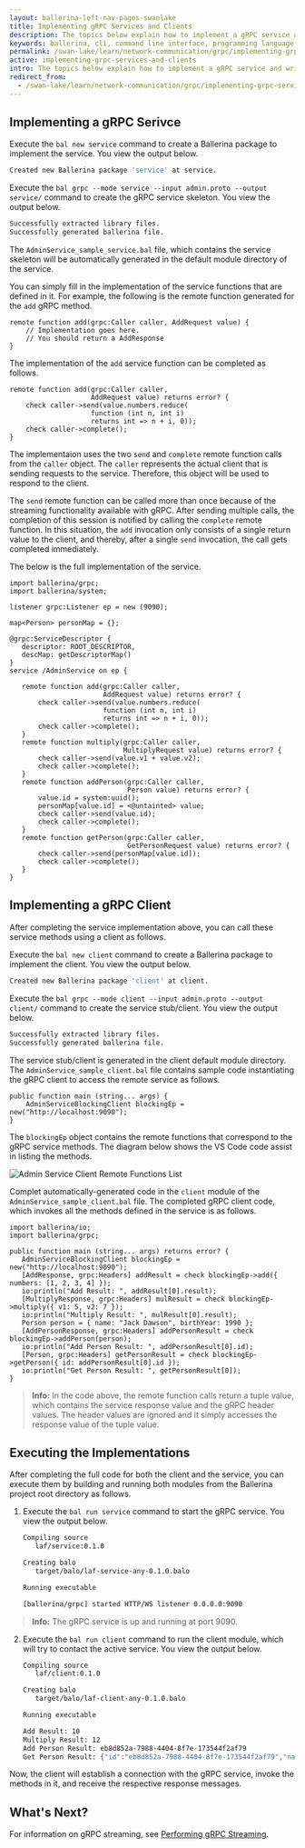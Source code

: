 ```yaml
---
layout: ballerina-left-nav-pages-swanlake
title: Implementing gRPC Services and Clients
description: The topics below explain how to implement a gRPC service and write a client to invoke it.
keywords: ballerina, cli, command line interface, programming language
permalink: /swan-lake/learn/network-communication/grpc/implementing-grpc-services-and-clients/
active: implementing-grpc-services-and-clients
intro: The topics below explain how to implement a gRPC service and write a client to invoke it. 
redirect_from:
  - /swan-lake/learn/network-communication/grpc/implementing-grpc-services-and-clients
---
```


## Implementing a gRPC Serivce

Execute the `bal new service` command to create a Ballerina package to implement the service. You view the output below.

```bash
Created new Ballerina package 'service' at service.
```

Execute the `bal grpc --mode service --input admin.proto --output service/` command to create the gRPC service skeleton. You view the output below.

```bash
Successfully extracted library files.
Successfully generated ballerina file.
```

The `AdminService_sample_service.bal` file, which contains the service skeleton will be automatically generated in the default module directory of the service. 

You can simply fill in the implementation of the service functions that are defined in it. For example, the following is the remote function generated for the `add` gRPC method. 

```ballerina
remote function add(grpc:Caller caller, AddRequest value) {
    // Implementation goes here.
    // You should return a AddResponse
}
```

The implementation of the `add` service function  can be completed as follows.

```ballerina
remote function add(grpc:Caller caller,
                    AddRequest value) returns error? {
    check caller->send(value.numbers.reduce(
                    function (int n, int i)
                    returns int => n + i, 0));
    check caller->complete();
}
```

The implementaion uses the two `send` and `complete` remote function calls from the `caller` object. The `caller` represents the actual client that is sending requests to the service. Therefore, this object will be used to respond to the client. 

The `send` remote function can be called more than once because of the streaming functionality available with gRPC. After sending multiple calls, the completion of this session is notified by calling the `complete` remote function. In this situation, the `add` invocation only consists of a single return value to the client, and thereby, after a single `send` invocation, the call gets completed immediately.

The below is the full implementation of the service.

```ballerina
import ballerina/grpc;
import ballerina/system;
 
listener grpc:Listener ep = new (9090);
 
map<Person> personMap = {};
 
@grpc:ServiceDescriptor {
   descriptor: ROOT_DESCRIPTOR,
   descMap: getDescriptorMap()
}
service /AdminService on ep {
 
   remote function add(grpc:Caller caller,
                       AddRequest value) returns error? {
       check caller->send(value.numbers.reduce(
                       function (int n, int i)
                       returns int => n + i, 0));
       check caller->complete();
   }
   remote function multiply(grpc:Caller caller,
                            MultiplyRequest value) returns error? {
       check caller->send(value.v1 + value.v2);
       check caller->complete();
   }
   remote function addPerson(grpc:Caller caller,
                             Person value) returns error? {
       value.id = system:uuid();
       personMap[value.id] = <@untainted> value;
       check caller->send(value.id);
       check caller->complete();
   }
   remote function getPerson(grpc:Caller caller,
                             GetPersonRequest value) returns error? {
       check caller->send(personMap[value.id]);
       check caller->complete();
   }
}
```

## Implementing a gRPC Client

After completing the service implementation above, you can call these service methods using a client as follows. 

Execute the `bal new client` command to create a Ballerina package to implement the client. You view the output below.

```bash
Created new Ballerina package 'client' at client.
```

Execute the `bal grpc --mode client --input admin.proto --output client/` command to create the service stub/client. You view the output below.

```bash
Successfully extracted library files.
Successfully generated ballerina file.
```

The service stub/client is generated in the client default module directory. The `AdminService_sample_client.bal` file contains sample code instantiating the gRPC client to access the remote service as follows.

```ballerina
public function main (string... args) {
    AdminServiceBlockingClient blockingEp = new("http://localhost:9090");
}
```

The `blockingEp` object contains the remote functions that correspond to the gRPC service methods. The diagram below shows the VS Code code assist in listing the methods. 

![Admin Service Client Remote Functions List](/swan-lake/learn/images/grpc-service-functions-list.png)

Complet automatically-generated code in the `client` module of the `AdminService_sample_client.bal` file. The completed gRPC client code, which invokes all the methods defined in the service is as follows. 

```ballerina
import ballerina/io;
import ballerina/grpc;
 
public function main (string... args) returns error? {
   AdminServiceBlockingClient blockingEp = new("http://localhost:9090");
   [AddResponse, grpc:Headers] addResult = check blockingEp->add({ numbers: [1, 2, 3, 4] });
   io:println("Add Result: ", addResult[0].result);
   [MultiplyResponse, grpc:Headers] mulResult = check blockingEp->multiply({ v1: 5, v2: 7 });
   io:println("Multiply Result: ", mulResult[0].result);
   Person person = { name: "Jack Dawson", birthYear: 1990 };
   [AddPersonResponse, grpc:Headers] addPersonResult = check blockingEp->addPerson(person);
   io:println("Add Person Result: ", addPersonResult[0].id);
   [Person, grpc:Headers] getPersonResult = check blockingEp->getPerson({ id: addPersonResult[0].id });
   io:println("Get Person Result: ", getPersonResult[0]);
}
```

>**Info:** In the code above, the remote function calls return a tuple value, which contains the service response value and the gRPC header values. The header values are ignored and it simply accesses the response value of the tuple value. 

## Executing the Implementations

After completing the full code for both the client and the service, you can execute them by building and running both modules from the Ballerina project root directory as follows. 

1. Execute the `bal run service` command to start the gRPC service. You view the output below.

   ```bash
   Compiling source
      laf/service:0.1.0

   Creating balo
      target/balo/laf-service-any-0.1.0.balo

   Running executable

   [ballerina/grpc] started HTTP/WS listener 0.0.0.0:9090
   ```

>**Info:** The gRPC service is up and running at port 9090.

2. Execute the `bal run client` command to run the client module, which will try to contact the active service. You view the output below.

   ```bash
   Compiling source
      laf/client:0.1.0

   Creating balo
      target/balo/laf-client-any-0.1.0.balo

   Running executable

   Add Result: 10
   Multiply Result: 12
   Add Person Result: eb8d852a-7988-4404-8f7e-173544f2af79
   Get Person Result: {"id":"eb8d852a-7988-4404-8f7e-173544f2af79","name":"Jack Dawson","birthYear":1990}
   ```

Now, the client will establish a connection with the gRPC service, invoke the methods in it, and receive the respective response messages. 

## What's Next?

For information on gRPC streaming, see [Performing gRPC Streaming](/swan-lake/learn/network-communication/grpc/performing-grpc-streaming/).

<style> #tree-expand-all, #tree-collapse-all, .cTocElements {display:none;} .cGitButtonContainer {padding-left: 40px;} </style>

